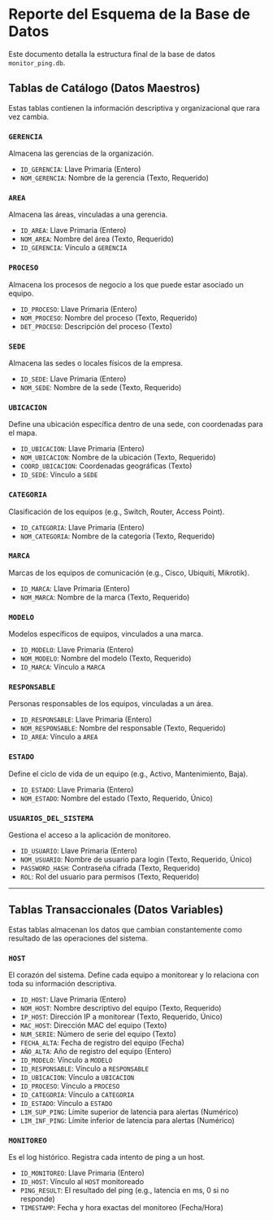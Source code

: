# Reporte del Esquema de la Base de Datos

Este documento detalla la estructura final de la base de datos `monitor_ping.db`.

## Tablas de Catálogo (Datos Maestros)

Estas tablas contienen la información descriptiva y organizacional que rara vez cambia.

### `GERENCIA`
Almacena las gerencias de la organización.
- `ID_GERENCIA`: Llave Primaria (Entero)
- `NOM_GERENCIA`: Nombre de la gerencia (Texto, Requerido)

### `AREA`
Almacena las áreas, vinculadas a una gerencia.
- `ID_AREA`: Llave Primaria (Entero)
- `NOM_AREA`: Nombre del área (Texto, Requerido)
- `ID_GERENCIA`: Vínculo a `GERENCIA`

### `PROCESO`
Almacena los procesos de negocio a los que puede estar asociado un equipo.
- `ID_PROCESO`: Llave Primaria (Entero)
- `NOM_PROCESO`: Nombre del proceso (Texto, Requerido)
- `DET_PROCESO`: Descripción del proceso (Texto)

### `SEDE`
Almacena las sedes o locales físicos de la empresa.
- `ID_SEDE`: Llave Primaria (Entero)
- `NOM_SEDE`: Nombre de la sede (Texto, Requerido)

### `UBICACION`
Define una ubicación específica dentro de una sede, con coordenadas para el mapa.
- `ID_UBICACION`: Llave Primaria (Entero)
- `NOM_UBICACION`: Nombre de la ubicación (Texto, Requerido)
- `COORD_UBICACION`: Coordenadas geográficas (Texto)
- `ID_SEDE`: Vínculo a `SEDE`

### `CATEGORIA`
Clasificación de los equipos (e.g., Switch, Router, Access Point).
- `ID_CATEGORIA`: Llave Primaria (Entero)
- `NOM_CATEGORIA`: Nombre de la categoría (Texto, Requerido)

### `MARCA`
Marcas de los equipos de comunicación (e.g., Cisco, Ubiquiti, Mikrotik).
- `ID_MARCA`: Llave Primaria (Entero)
- `NOM_MARCA`: Nombre de la marca (Texto, Requerido)

### `MODELO`
Modelos específicos de equipos, vinculados a una marca.
- `ID_MODELO`: Llave Primaria (Entero)
- `NOM_MODELO`: Nombre del modelo (Texto, Requerido)
- `ID_MARCA`: Vínculo a `MARCA`

### `RESPONSABLE`
Personas responsables de los equipos, vinculadas a un área.
- `ID_RESPONSABLE`: Llave Primaria (Entero)
- `NOM_RESPONSABLE`: Nombre del responsable (Texto, Requerido)
- `ID_AREA`: Vínculo a `AREA`

### `ESTADO`
Define el ciclo de vida de un equipo (e.g., Activo, Mantenimiento, Baja).
- `ID_ESTADO`: Llave Primaria (Entero)
- `NOM_ESTADO`: Nombre del estado (Texto, Requerido, Único)

### `USUARIOS_DEL_SISTEMA`
Gestiona el acceso a la aplicación de monitoreo.
- `ID_USUARIO`: Llave Primaria (Entero)
- `NOM_USUARIO`: Nombre de usuario para login (Texto, Requerido, Único)
- `PASSWORD_HASH`: Contraseña cifrada (Texto, Requerido)
- `ROL`: Rol del usuario para permisos (Texto, Requerido)

---

## Tablas Transaccionales (Datos Variables)

Estas tablas almacenan los datos que cambian constantemente como resultado de las operaciones del sistema.

### `HOST`
El corazón del sistema. Define cada equipo a monitorear y lo relaciona con toda su información descriptiva.
- `ID_HOST`: Llave Primaria (Entero)
- `NOM_HOST`: Nombre descriptivo del equipo (Texto, Requerido)
- `IP_HOST`: Dirección IP a monitorear (Texto, Requerido, Único)
- `MAC_HOST`: Dirección MAC del equipo (Texto)
- `NUM_SERIE`: Número de serie del equipo (Texto)
- `FECHA_ALTA`: Fecha de registro del equipo (Fecha)
- `AÑO_ALTA`: Año de registro del equipo (Entero)
- `ID_MODELO`: Vínculo a `MODELO`
- `ID_RESPONSABLE`: Vínculo a `RESPONSABLE`
- `ID_UBICACION`: Vínculo a `UBICACION`
- `ID_PROCESO`: Vínculo a `PROCESO`
- `ID_CATEGORIA`: Vínculo a `CATEGORIA`
- `ID_ESTADO`: Vínculo a `ESTADO`
- `LIM_SUP_PING`: Límite superior de latencia para alertas (Numérico)
- `LIM_INF_PING`: Límite inferior de latencia para alertas (Numérico)

### `MONITOREO`
Es el log histórico. Registra cada intento de ping a un host.
- `ID_MONITOREO`: Llave Primaria (Entero)
- `ID_HOST`: Vínculo al `HOST` monitoreado
- `PING_RESULT`: El resultado del ping (e.g., latencia en ms, 0 si no responde)
- `TIMESTAMP`: Fecha y hora exactas del monitoreo (Fecha/Hora)

